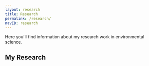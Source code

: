 ```yaml
---
layout: research
title: Research
permalink: /research/
navID: research
---
```


Here you'll find information about my research work in environmental science.

<div class="research-content">
  <h2>My Research</h2>
  
  <div class="research-list">
    <!-- Research items will be listed here -->
  </div>
</div> 